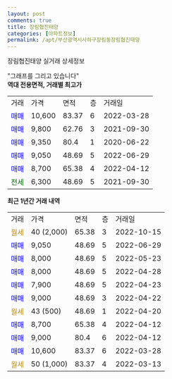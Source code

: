```yaml
---
layout: post
comments: true
title: 장림협진태양
categories: [아파트정보]
permalink: /apt/부산광역시사하구장림동장림협진태양
---
```


장림협진태양 실거래 상세정보

<script type="text/javascript">
  google.charts.load('current', {'packages':['line', 'corechart']});
  google.charts.setOnLoadCallback(drawChart);

  function drawChart() {
    var data = new google.visualization.DataTable();
    data.addColumn('date', '거래일');
    data.addColumn('number', "매매");
    data.addColumn('number', "전세");
    data.addColumn('number', "전매");

    data.addRows([[new Date(Date.parse("2022-10-15")), null, null, null], [new Date(Date.parse("2022-06-29")), 9050, null, null], [new Date(Date.parse("2022-05-23")), 8000, null, null], [new Date(Date.parse("2022-04-28")), 8000, null, null], [new Date(Date.parse("2022-04-23")), 7900, null, null], [new Date(Date.parse("2022-04-22")), 9000, null, null], [new Date(Date.parse("2022-04-20")), null, null, null], [new Date(Date.parse("2022-04-12")), 8700, null, null], [new Date(Date.parse("2022-04-12")), 9000, null, null], [new Date(Date.parse("2022-03-28")), 10600, null, null], [new Date(Date.parse("2022-03-13")), null, null, null]]);

    var options = {
      hAxis: {
        format: 'yyyy/MM/dd'
      },    
      lineWidth: 0,
      pointsVisible: true,    
      title: '최근 1년간 유형별 실거래가 분포',
      legend: { position: 'bottom' }
    };

    var formatter = new google.visualization.NumberFormat({pattern:'###,###'} );
    formatter.format(data, 1);
    formatter.format(data, 2);
    
    setTimeout(function() {
        var chart = new google.visualization.LineChart(document.getElementById('columnchart_material'));
        chart.draw(data, (options));
        document.getElementById('loading').style.display = 'none';
    }, 200);
  }
</script>


<div id="loading" style="z-index:20; display: block; margin-left: 0px">"그래프를 그리고 있습니다"</div>
<div id="columnchart_material" style="width: 95%; margin-left: 0px; display: block"></div>
<!-- contents start -->
<b>역대 전용면적, 거래별 최고가</b>
<table class="sortable">
    <tr>
      <td>거래</td>
      <td>가격</td>
      <td>면적</td>
      <td>층</td>
      <td>거래일</td>
    </tr>
        <tr>
          <td><a style="color: blue">매매</a></td>
          <td>10,600</td>
          <td>83.37</td>
          <td>6</td>
          <td>2022-03-28</td>
        </tr>            <tr>
          <td><a style="color: blue">매매</a></td>
          <td>9,800</td>
          <td>62.76</td>
          <td>3</td>
          <td>2021-09-30</td>
        </tr>            <tr>
          <td><a style="color: blue">매매</a></td>
          <td>9,350</td>
          <td>80.4</td>
          <td>1</td>
          <td>2020-06-22</td>
        </tr>            <tr>
          <td><a style="color: blue">매매</a></td>
          <td>9,050</td>
          <td>48.69</td>
          <td>5</td>
          <td>2022-06-29</td>
        </tr>            <tr>
          <td><a style="color: blue">매매</a></td>
          <td>8,700</td>
          <td>65.38</td>
          <td>4</td>
          <td>2022-04-12</td>
        </tr>        
        <tr>
              <td><a style="color: darkgreen">전세</a></td>
              <td>6,300</td>
              <td>48.69</td>
              <td>5</td>
              <td>2021-09-30</td>
            </tr>        
    
</table>

<b>최근 1년간 거래 내역</b>

<table class="sortable">
    <tr>
      <td>거래</td>
      <td>가격</td>
      <td>면적</td>
      <td>층</td>
      <td>거래일</td>
    </tr>
    <tr>
      <td><a style="color: darkgoldenrod">월세</a></td>
      <td>40 (2,000)</td>
      <td>65.38</td>
      <td>3</td>
      <td>2022-10-15</td>
    </tr>          <tr>
      <td><a style="color: blue">매매</a></td>
      <td>9,050</td>
      <td>48.69</td>
      <td>5</td>
      <td>2022-06-29</td>
    </tr>          <tr>
      <td><a style="color: blue">매매</a></td>
      <td>8,000</td>
      <td>48.69</td>
      <td>5</td>
      <td>2022-05-23</td>
    </tr>          <tr>
      <td><a style="color: blue">매매</a></td>
      <td>8,000</td>
      <td>48.69</td>
      <td>5</td>
      <td>2022-04-28</td>
    </tr>          <tr>
      <td><a style="color: blue">매매</a></td>
      <td>7,900</td>
      <td>48.69</td>
      <td>5</td>
      <td>2022-04-23</td>
    </tr>          <tr>
      <td><a style="color: blue">매매</a></td>
      <td>9,000</td>
      <td>48.69</td>
      <td>3</td>
      <td>2022-04-22</td>
    </tr>          <tr>
      <td><a style="color: darkgoldenrod">월세</a></td>
      <td>43 (500)</td>
      <td>48.69</td>
      <td>1</td>
      <td>2022-04-20</td>
    </tr>          <tr>
      <td><a style="color: blue">매매</a></td>
      <td>8,700</td>
      <td>65.38</td>
      <td>4</td>
      <td>2022-04-12</td>
    </tr>          <tr>
      <td><a style="color: blue">매매</a></td>
      <td>9,000</td>
      <td>80.4</td>
      <td>6</td>
      <td>2022-04-12</td>
    </tr>          <tr>
      <td><a style="color: blue">매매</a></td>
      <td>10,600</td>
      <td>83.37</td>
      <td>6</td>
      <td>2022-03-28</td>
    </tr>          <tr>
      <td><a style="color: darkgoldenrod">월세</a></td>
      <td>50 (1,000)</td>
      <td>83.37</td>
      <td>4</td>
      <td>2022-03-13</td>
    </tr>      </table>
<!-- contents end -->    

